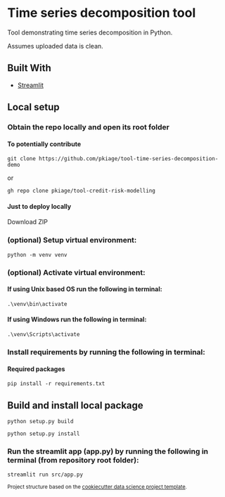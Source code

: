 # Time series decomposition tool

Tool demonstrating time series decomposition in Python.

Assumes uploaded data is clean.

## Built With

- [Streamlit](https://streamlit.io/)


## Local setup

### Obtain the repo locally and open its root folder

#### To potentially contribute

```shell
git clone https://github.com/pkiage/tool-time-series-decomposition-demo
```

or

```shell
gh repo clone pkiage/tool-credit-risk-modelling
```

#### Just to deploy locally

Download ZIP

### (optional) Setup virtual environment:

```shell
python -m venv venv
```

### (optional) Activate virtual environment:

#### If using Unix based OS run the following in terminal:

```shell
.\venv\bin\activate
```

#### If using Windows run the following in terminal:

```shell
.\venv\Scripts\activate
```

### Install requirements by running the following in terminal:

#### Required packages

```shell
pip install -r requirements.txt
```

## Build and install local package

```shell
python setup.py build
```

```shell
python setup.py install
```

### Run the streamlit app (app.py) by running the following in terminal (from repository root folder):

```shell
streamlit run src/app.py
```



<p><small>Project structure based on the <a target="_blank" href="https://drivendata.github.io/cookiecutter-data-science/">cookiecutter data science project template</a>.</small></p>
